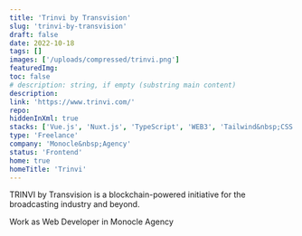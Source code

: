 ```yaml
---
title: 'Trinvi by Transvision'
slug: 'trinvi-by-transvision'
draft: false
date: 2022-10-18
tags: []
images: ['/uploads/compressed/trinvi.png']
featuredImg:
toc: false
# description: string, if empty (substring main content)
description:
link: 'https://www.trinvi.com/'
repo:
hiddenInXml: true
stacks: ['Vue.js', 'Nuxt.js', 'TypeScript', 'WEB3', 'Tailwind&nbsp;CSS']
type: 'Freelance'
company: 'Monocle&nbsp;Agency'
status: 'Frontend'
home: true
homeTitle: 'Trinvi'
---
```


TRINVI by Transvision is a blockchain-powered initiative for the broadcasting industry and beyond.

Work as Web Developer in Monocle Agency

